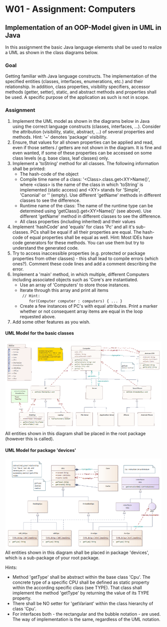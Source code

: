W01 - Assignment: Computers
==================
Implementation of an OOP-Model given in UML in Java
---------------------------------------------------

In this assignment the basic Java language elements shall be used to realize a UML as shown in the class diagrams below.

### Goal
Getting familiar with Java language constructs.
The implementation of the specified entities (classes, interfaces, enumerations, etc.) and their relationship.
In addition, class properties, visibility specifiers, accessor methods (getter, setter), static, and abstract methods and properties shall be used.
A specific purpose of the application as such is not in scope.

### Assignment
1. Implement the UML model as shown in the diagrams below in Java using the correct language constructs (classes, interfaces, ...).
Consider the attribution (visibility, static, abstract, ...) of several properties and methods.
Hint: '~' denotes 'package' visibility.
1. Ensure, that values for all shown properties can be applied and read, even if those setters / getters are not shown in the diagram. It is fine and even wanted, if some of these properties can be accessed on some class levels (e.g. base class, leaf classes) only.
1. Implement a 'toString' method for all classes. The following information shall be printed:
    + The hash-code of the object
    + Compile time name of a class: '&lt;Class>.class.get&lt;XY>Name()', where &lt;class> is the name of the class in which 'toString' is implemented (static access) and &lt;XY> stands for 'Simple', 'Canonial' or '' (empty). Use different 'getName' methods in different classes to see the difference.
    + Runtime name of the class: The name of the runtime type can be determined using 'getClass().get&lt;XY>Name()' (see above). Use different 'getName' method in different classes to see the difference.
    + All class properties (including inherited) and their values
1. Implement 'hashCode' and 'equals' for class 'Pc' and all it's sub-classes. PCs shall be equal if all their properties are equal. The hash-code of equal properties shall be equal as well.
Hint: Most IDEs have code generators for these methods. You can use them but try to understand the generated code.
1. Try to access inaccessible properties (e.g. protected or package properties from other classes) - this shall lead to compile errors (which ones?). Comment these code lines and add a comment describing the error.
1. Implement a 'main' method, in which multiple, different Computers including associated objects such as 'Core's are instantiated.
    + Use an array of 'Computers' to store those instances.
    + Iterate through this array and print all items  
        ` // Hint:`   
        `    for(Computer computer : computers) { ... }`
    + Create a few instances of PC's with equal attributes. Print a marker whether or not consequent array items are equal in the loop requested above.
1. Add some other features as you wish.

#### UML Model for the basic classes
![Basic Classes!](./OOP-Example_ComputationDeviceMgmt.png)
All entities shown in this diagram shall be placed in the root package (however this is called).

#### UML Model for package 'devices'
![Devices Classes!](./OOP-Example_ComputationDeviceMgmt__devices.png)
All entities shown in this diagram shall be placed in package 'devices', which is a sub-package of your root package.

Hints:
- Method 'getType' shall be abstract within the base class 'Cpu'. The concrete type of a specific CPU shall be defined as static property within the according specific class (see TYPE). That class shall implement the method 'getType' by returning the value of its TYPE property.
- There shall be NO setter for 'getVariant' within the class hierarchy of class 'Cpu'.
- For interfaces both - the rectangular and the bubble notation - are used. The way of implementation is the same, regardless of the UML notation.
